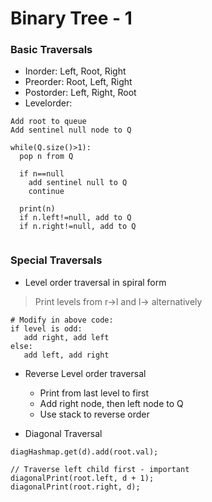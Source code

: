 # Binary Tree - 1

### Basic Traversals
* Inorder: Left, Root, Right
* Preorder: Root, Left, Right
* Postorder: Left, Right, Root
* Levelorder:
 ```
 Add root to queue
 Add sentinel null node to Q
 
 while(Q.size()>1):
   pop n from Q
   
   if n==null
     add sentinel null to Q
     continue
     
   print(n)
   if n.left!=null, add to Q
   if n.right!=null, add to Q
   
 ```
 
 ### Special Traversals
 
 * Level order traversal in spiral form
 
 > Print levels from r->l and l-> alternatively
 
 ```
 # Modify in above code:
 if level is odd:
    add right, add left
 else:
    add left, add right
 ```
 
  * Reverse Level order traversal 
    - Print from last level to first
    - Add right node, then left node to Q
    - Use stack to reverse order
 
 * Diagonal Traversal
 ```
diagHashmap.get(d).add(root.val);  

// Traverse left child first - important
diagonalPrint(root.left, d + 1); 
diagonalPrint(root.right, d); 
 ```

 
